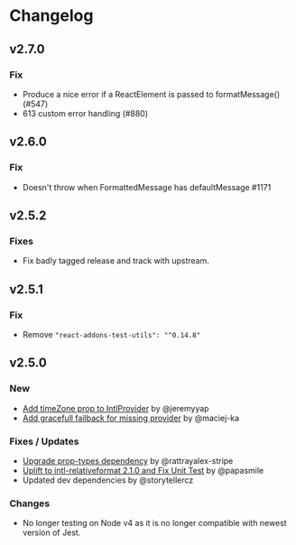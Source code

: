 # Changelog

## v2.7.0
### Fix
* Produce a nice error if a ReactElement is passed to formatMessage() (#547)
* 613 custom error handling (#880)


## v2.6.0
### Fix
* Doesn't throw when FormattedMessage has defaultMessage #1171

## v2.5.2
### Fixes
* Fix badly tagged release and track with upstream.

## v2.5.1
### Fix
* Remove `"react-addons-test-utils": "^0.14.8"`

## v2.5.0

### New
* [Add timeZone prop to IntlProvider](https://github.com/yahoo/react-intl/pull/893) by @jeremyyap
* [Add gracefull failback for missing provider](https://github.com/yahoo/react-intl/pull/1080) by @maciej-ka

### Fixes / Updates
* [Upgrade prop-types dependency](https://github.com/yahoo/react-intl/pull/1088) by @rattrayalex-stripe
* [Uplift to intl-relativeformat 2.1.0 and Fix Unit Test](https://github.com/yahoo/react-intl/pull/1090) by @papasmile  
* Updated dev dependencies by @storytellercz

### Changes
* No longer testing on Node v4 as it is no longer compatible with newest version of Jest.
